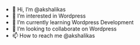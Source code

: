 - 👋 Hi, I’m @akshalikas
- 👀 I’m interested in Wordpress
- 🌱 I’m currently learning Wordpress Development
- 💞️ I’m looking to collaborate on Wordpress
- 📫 How to reach me @akshalikas

<!---
akshalikas/akshalikas is a ✨ special ✨ repository because its `README.md` (this file) appears on your GitHub profile.
You can click the Preview link to take a look at your changes.
--->
